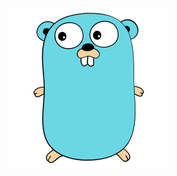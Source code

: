  <img src="https://raw.githubusercontent.com/devicons/devicon/master/icons/go/go-original.svg" alt="Golang" />
